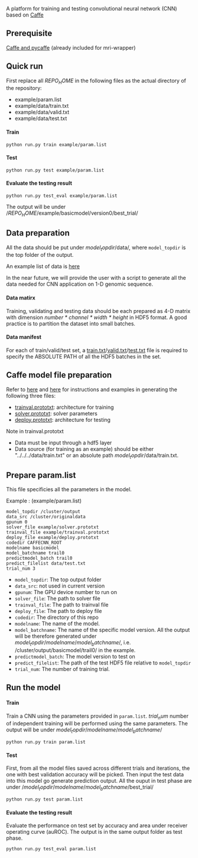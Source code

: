 A platform for training and testing convolutional neural network (CNN) based on [Caffe](http://caffe.berkeleyvision.org/)

## Prerequisite
[Caffe and pycaffe](http://caffe.berkeleyvision.org/installation.html) (already included for mri-wrapper)


## Quick run

First replace all $REPO_HOME$ in the following files as the actual directory of the repository:

+ example/param.list
+ example/data/train.txt
+ example/data/valid.txt
+ example/data/test.txt



#### Train

```
python run.py train example/param.list
```

#### Test

```
python run.py test example/param.list
```

#### Evaluate the testing result

```
python run.py test_eval example/param.list
```

The output will be under /$REPO_HOME$/example/basicmodel/version0/best_trial/


## Data preparation
All the data should be put under $model_topdir$/data/, where `model_topdir` is the top folder of the output. 

An example list of data is [here](https://github.com/gifford-lab/caffe-cnn/tree/master/example/data)

In the near future, we will provide the user with a script to generate all the data needed for CNN application on 1-D genomic sequence.

#### Data matirx
Training, validating and testing data should be each prepared as 4-D matrix with dimension _number * channel * width * height_ in HDF5 format. A good practice is to partition the dataset into small batches. 

#### Data manifest
For each of train/valid/test set,  a [train.txt](https://github.com/gifford-lab/caffe-cnn/tree/master/example/data/train.txt)/[valid.txt](https://github.com/gifford-lab/caffe-cnn/tree/master/example/data/valid.txt)/[test.txt](https://github.com/gifford-lab/caffe-cnn/tree/master/example/data/test.txt) file is required to specify the ABSOLUTE PATH of all the HDF5 batches in the set.


## Caffe model file preparation
Refer to [here](http://caffe.berkeleyvision.org/) and [here](https://github.com/BVLC/caffe/tree/master/models) for instructions and examples in generating the following three files: 


+ [trainval.prototxt](https://github.com/gifford-lab/caffe-cnn/blob/master/example/trainval.prototxt): architecture for training
+ [solver.prototxt](https://github.com/gifford-lab/caffe-cnn/blob/master/example/solver.prototxt): solver parameters
+ [deploy.prototxt](https://github.com/gifford-lab/caffe-cnn/blob/master/example/deploy.prototxt): architecture for testing

Note in trainval.prototxt

+ Data must be input through a hdf5 layer
+ Data source (for training as an example) should be either "../../../data/train.txt" or an absolute path $model_topdir$/data/train.txt.

## Prepare param.list
This file specificies all the parameters in the model. 

Example : (example/param.list)

```
model_topdir /cluster/output 
data_src /cluster/originaldata
gpunum 0
solver_file example/solver.prototxt
trainval_file example/trainval.prototxt
deploy_file example/deploy.prototxt
codedir CAFFECNN_ROOT
modelname basicmodel
model_batchname trail0
predictmodel_batch trail0
predict_filelist data/test.txt
trial_num 3
```

+ `model_topdir`: The top output folder
+ `data_src`: not used in current version
+ `gpunum`: The GPU device number to run on
+ `solver_file`: The path to solver file
+ `trainval_file`: The path to trainval file
+ `deploy_file`: The path to deploy file
+ `codedir`: The directory of this repo
+ `modelname`: The name of the model. 
+ `model_batchname`: The name of the specific model version. All the output will be therefore generated under $model_topdir$/$modelname$/$model_batchname$/, i.e. /cluster/output/basicmodel/trail0/ in the example.
+ `predictmodel_batch`: The model version to test on
+ `predict_filelist`: The path of the test HDF5 file relative to `model_topdir` 
+ `trial_num`: The number of training trial.



## Run the model


#### Train
Train a CNN using the parameters provided in `param.list`. $trial_num$ number of independent training will be performed using the same parameters. The output will be under $model_topdir$/$modelname$/$model_batchname$/


```
python run.py train param.list
```

#### Test
First, from all the model files saved across different trials and iterations, the one with best validation accuracy will be picked. Then input the test data into this model go generate prediction output. All the ouput in test phase are under /$model_topdir$/$modelname$/$model_batchname$/best_trial/

```
python run.py test param.list
```

#### Evaluate the testing result
Evaluate the performance on test set by accuracy and area under receiver operating curve (auROC). The output is in the same output folder as test phase.


```
python run.py test_eval param.list
```
